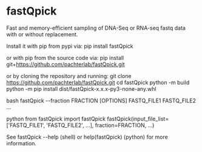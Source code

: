 # fastQpick

Fast and memory-efficient sampling of DNA-Seq or RNA-seq fastq data with or without replacement.

Install it with pip from pypi via:
pip install fastQpick

or with pip from the source code via:
pip install git+https://github.com/pachterlab/fastQpick.git

or by cloning the repository and running:
git clone https://github.com/pachterlab/fastQpick.git
cd fastQpick
python -m build
python -m pip install dist/fastQpick-x.x.x-py3-none-any.whl


bash
fastQpick --fraction FRACTION [OPTIONS] FASTQ_FILE1 FASTQ_FILE2 ...

python
from fastQpick import fastQpick
fastQpick(input_file_list=['FASTQ_FILE1', 'FASTQ_FILE2', ...], fraction=FRACTION, ...)

See fastQpick --help (shell) or help(fastQpick) (python) for more information.